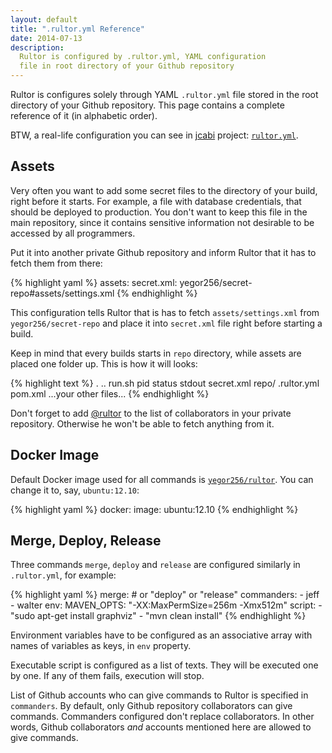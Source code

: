 ```yaml
---
layout: default
title: ".rultor.yml Reference"
date: 2014-07-13
description:
  Rultor is configured by .rultor.yml, YAML configuration
  file in root directory of your Github repository
---
```


Rultor is configures solely through YAML `.rultor.yml` file
stored in the root directory of your Github repository. This page
contains a complete reference of it (in alphabetic order).

BTW, a real-life configuration you can see in [jcabi](https://github.com/jcabi/jcabi) project:
[`rultor.yml`](https://github.com/jcabi/jcabi/blob/master/.rultor.yml).

## Assets

Very often you want to add some secret files to the directory of
your build, right before it starts. For example, a file with database
credentials, that should be deployed to production. You don't want
to keep this file in the main repository, since it contains sensitive
information not desirable to be accessed by all programmers.

Put it into another private Github repository and inform Rultor that
it has to fetch them from there:

{% highlight yaml %}
assets:
  secret.xml: yegor256/secret-repo#assets/settings.xml
{% endhighlight %}

This configuration tells Rultor that is has to fetch `assets/settings.xml`
from `yegor256/secret-repo` and place it into `secret.xml` file
right before starting a build.

Keep in mind that every builds starts in `repo` directory, while
assets are placed one folder up. This is how it will looks:

{% highlight text %}
.
..
run.sh
pid
status
stdout
secret.xml
repo/
  .rultor.yml
  pom.xml
  ...your other files...
{% endhighlight %}

Don't forget to add [@rultor](https://github.com/rultor) to the
list of collaborators in your private repository. Otherwise he won't
be able to fetch anything from it.

## Docker Image

Default Docker image used for all commands is
[`yegor256/rultor`](https://registry.hub.docker.com/u/yegor256/rultor/).
You can change it to, say, `ubuntu:12.10`:

{% highlight yaml %}
docker:
  image: ubuntu:12.10
{% endhighlight %}

## Merge, Deploy, Release

Three commands `merge`, `deploy` and `release` are configured similarly in
`.rultor.yml`, for example:

{% highlight yaml %}
merge: # or "deploy" or "release"
  commanders:
    - jeff
    - walter
  env:
    MAVEN_OPTS: "-XX:MaxPermSize=256m -Xmx512m"
  script:
    - "sudo apt-get install graphviz"
    - "mvn clean install"
{% endhighlight %}

Environment variables have to be configured as an associative array
with names of variables as keys, in `env` property.

Executable script is configured as a list of texts. They will be
executed one by one. If any of them fails, execution will stop.

List of Github accounts who can give commands to Rultor is specified
in `commanders`. By default, only Github repository collaborators
can give commands. Commanders configured don't replace collaborators. In other
words, Github collaborators *and* accounts mentioned here are allowed
to give commands.

